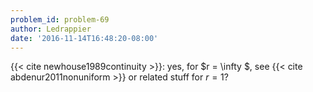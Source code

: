 ```yaml
---
problem_id: problem-69
author: Ledrappier
date: '2016-11-14T16:48:20-08:00'
---
```

{{< cite newhouse1989continuity >}}: yes, for $r = \infty $, see {{< cite
abdenur2011nonuniform >}} or related stuff for $r =1$?

